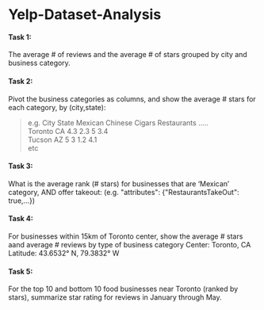 # Yelp-Dataset-Analysis

#### Task 1:  
The average # of reviews and the average # of stars grouped by city and business category. 

#### Task 2:  
Pivot the business categories as columns, and show the average # stars for each category, by (city,state):
>e.g. City State Mexican Chinese Cigars Restaurants …..  
>Toronto CA   4.3  2.3  5  3.4  
>Tucson AZ  5  3  1.2  4.1  
>etc


#### Task 3:  
What is the average rank (# stars) for businesses that are ‘Mexican’ category, AND offer takeout: (e.g. "attributes": {"RestaurantsTakeOut": true,…})

#### Task 4:  
For businesses within 15km of Toronto center, show the average # stars aand average # reviews by type of business category
Center: Toronto, CA Latitude: 43.6532° N, 79.3832° W 

#### Task 5:  
For the top 10 and bottom 10 food businesses near Toronto (ranked by stars), summarize star rating for reviews in January through May.
